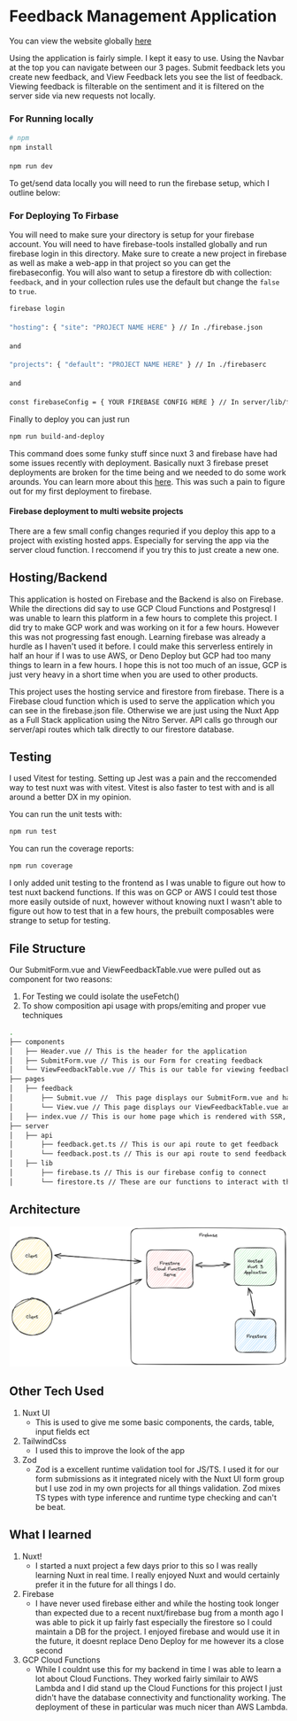 # Feedback Management Application

You can view the website globally [here](https://feedback-management-92e11.web.app)

Using the application is fairly simple. I kept it easy to use. Using the Navbar at the top you can navigate between our 3 pages. Submit feedback lets you create new feedback, and View Feedback lets you see the list of feedback. Viewing feedback is filterable on the sentiment and it is filtered on the server side via new requests not locally.

### For Running locally

```bash
# npm
npm install

npm run dev
```

To get/send data locally you will need to run the firebase setup, which I outline below:

### For Deploying To Firbase

You will need to make sure your directory is setup for your firebase account. You will need to have firebase-tools installed globally and run firebase login in this directory. Make sure to create a new project in firebase as well as make a web-app in that project so you can get the firebaseconfig. You will also want to setup a firestore db with collection: `feedback`, and in your collection rules use the default but change the `false` to `true`.

```bash
firebase login

"hosting": { "site": "PROJECT NAME HERE" } // In ./firebase.json

and

"projects": { "default": "PROJECT NAME HERE" } // In ./firebaserc

and

const firebaseConfig = { YOUR FIREBASE CONFIG HERE } // In server/lib/firebase.ts
```

Finally to deploy you can just run

```bash
npm run build-and-deploy
```

This command does some funky stuff since nuxt 3 and firebase have had some issues recently with deployment. Basically nuxt 3 firebase preset deployments are broken for the time being and we needed to do some work arounds. You can learn more about this [here](https://github.com/nuxt/nuxt/issues/23496). This was such a pain to figure out for my first deployment to firebase.

#### Firebase deployment to multi website projects

There are a few small config changes requried if you deploy this app to a project with existing hosted apps. Especially for serving the app via the server cloud function. I reccomend if you try this to just create a new one.

## Hosting/Backend

This application is hosted on Firebase and the Backend is also on Firebase. While the directions did say to use GCP Cloud Functions and Postgresql I was unable to learn this platform in a few hours to complete this project. I did try to make GCP work and was working on it for a few hours. However this was not progressing fast enough. Learning firebase was already a hurdle as I haven't used it before. I could make this serverless entirely in half an hour if I was to use AWS, or Deno Deploy but GCP had too many things to learn in a few hours. I hope this is not too much of an issue, GCP is just very heavy in a short time when you are used to other products.

This project uses the hosting service and firestore from firebase. There is a Firebase cloud function which is used to serve the application which you can see in the firebase.json file. Otherwise we are just using the Nuxt App as a Full Stack application using the Nitro Server. API calls go through our server/api routes which talk directly to our firestore database.

## Testing

I used Vitest for testing. Setting up Jest was a pain and the reccomended way to test nuxt was with vitest. Vitest is also faster to test with and is all around a better DX in my opinion.

You can run the unit tests with:

```bash
npm run test
```

You can run the coverage reports:

```bash
npm run coverage
```

I only added unit testing to the frontend as I was unable to figure out how to test nuxt backend functions. If this was on GCP or AWS I could test those more easily outside of nuxt, however without knowing nuxt I wasn't able to figure out how to test that in a few hours, the prebuilt composables were strange to setup for testing.

## File Structure

Our SubmitForm.vue and ViewFeedbackTable.vue were pulled out as component for two reasons:

1. For Testing we could isolate the useFetch()
2. To show composition api usage with props/emiting and proper vue techniques

```bash
.
├── components
│   ├── Header.vue // This is the header for the application
│   ├── SubmitForm.vue // This is our Form for creating feedback
│   └── ViewFeedbackTable.vue // This is our table for viewing feedback
├── pages
│   ├── feedback
│       ├── Submit.vue //  This page displays our SubmitForm.vue and handles posting our feedback to the DB
│       └── View.vue // This page displays our ViewFeedbackTable.vue and handles getting our feedback from the DB
│   ├── index.vue // This is our home page which is rendered with SSR, other pages are just default
├── server
│   ├── api
│       ├── feedback.get.ts // This is our api route to get feedback
│       └── feedback.post.ts // This is our api route to send feedback
│   ├── lib
│       ├── firebase.ts // This is our firebase config to connect
│       └── firestore.ts // These are our functions to interact with the firestore DB
```

## Architecture

![alt text](./readme-images/Feedback-Management-Arch.png)

## Other Tech Used

1. Nuxt UI
   - This is used to give me some basic components, the cards, table, input fields ect
2. TailwindCss
   - I used this to improve the look of the app
3. Zod
   - Zod is a excellent runtime validation tool for JS/TS. I used it for our form submissions as it integrated nicely with the Nuxt UI form group but I use zod in my own projects for all things validation. Zod mixes TS types with type inference and runtime type checking and can't be beat.

## What I learned

1. Nuxt!
   - I started a nuxt project a few days prior to this so I was really learning Nuxt in real time. I really enjoyed Nuxt and would certainly prefer it in the future for all things I do.
2. Firebase
   - I have never used firebase either and while the hosting took longer than expected due to a recent nuxt/firebase bug from a month ago I was able to pick it up fairly fast especially the firestore so I could maintain a DB for the project. I enjoyed firebase and would use it in the future, it doesnt replace Deno Deploy for me however its a close second
3. GCP Cloud Functions
   - While I couldnt use this for my backend in time I was able to learn a lot about Cloud Functions. They worked fairly similair to AWS Lambda and I did stand up the Cloud Functions for this project I just didn't have the database connectivity and functionality working. The deployment of these in particular was much nicer than AWS Lambda.
